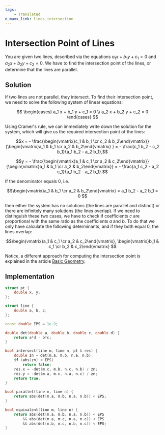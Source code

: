 ```yaml
---
tags:
    - Translated
e_maxx_link: lines_intersection
---
```


# Intersection Point of Lines

You are given two lines, described via the equations $a_1 x + b_1 y + c_1 = 0$ and $a_2 x + b_2 y + c_2 = 0$. We have to find the intersection point of the lines, or determine that the lines are parallel.

## Solution

If two lines are not parallel, they intersect. To find their intersection point, we need to solve the following system of linear equations:

$$
\begin{cases} a_1 x + b_1 y + c_1 = 0 \\
a_2 x + b_2 y + c_2 = 0
\end{cases}
$$

Using Cramer's rule, we can immediately write down the solution for the system, which will give us the required intersection point of the lines:

$$x = - \frac{\begin{vmatrix}c_1 & b_1 \cr c_2 & b_2\end{vmatrix}}{\begin{vmatrix}a_1 & b_1 \cr a_2 & b_2\end{vmatrix} } = - \frac{c_1 b_2 - c_2 b_1}{a_1 b_2 - a_2 b_1},$$

$$y = - \frac{\begin{vmatrix}a_1 & c_1 \cr a_2 & c_2\end{vmatrix}}{\begin{vmatrix}a_1 & b_1 \cr a_2 & b_2\end{vmatrix}} = - \frac{a_1 c_2 - a_2 c_1}{a_1 b_2 - a_2 b_1}.$$

If the denominator equals $0$, i.e.

$$\begin{vmatrix}a_1 & b_1 \cr a_2 & b_2\end{vmatrix} = a_1 b_2 - a_2 b_1 = 0 $$

then either the system has no solutions (the lines are parallel and distinct) or there are infinitely many solutions (the lines overlap). If we need to distinguish these two cases, we have to check if coefficients $c$ are proportional with the same ratio as the coefficients $a$ and $b$. To do that we only have calculate the following determinants, and if they both equal $0$, the lines overlap:

$$\begin{vmatrix}a_1 & c_1 \cr a_2 & c_2\end{vmatrix}, \begin{vmatrix}b_1 & c_1 \cr b_2 & c_2\end{vmatrix} $$

Notice, a different approach for computing the intersection point is explained in the article [Basic Geometry](basic-geometry.md).

## Implementation

```{.cpp file=line_intersection}
struct pt {
    double x, y;
};

struct line {
    double a, b, c;
};

const double EPS = 1e-9;

double det(double a, double b, double c, double d) {
    return a*d - b*c;
}

bool intersect(line m, line n, pt & res) {
    double zn = det(m.a, m.b, n.a, n.b);
    if (abs(zn) < EPS)
        return false;
    res.x = -det(m.c, m.b, n.c, n.b) / zn;
    res.y = -det(m.a, m.c, n.a, n.c) / zn;
    return true;
}

bool parallel(line m, line n) {
    return abs(det(m.a, m.b, n.a, n.b)) < EPS;
}

bool equivalent(line m, line n) {
    return abs(det(m.a, m.b, n.a, n.b)) < EPS
        && abs(det(m.a, m.c, n.a, n.c)) < EPS
        && abs(det(m.b, m.c, n.b, n.c)) < EPS;
}
```
